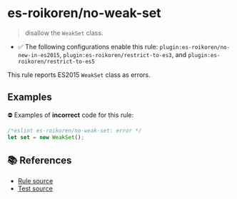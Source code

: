 # es-roikoren/no-weak-set
> disallow the `WeakSet` class.

- ✅ The following configurations enable this rule: `plugin:es-roikoren/no-new-in-es2015`, `plugin:es-roikoren/restrict-to-es3`, and `plugin:es-roikoren/restrict-to-es5`

This rule reports ES2015 `WeakSet` class as errors.

## Examples

⛔ Examples of **incorrect** code for this rule:

```js
/*eslint es-roikoren/no-weak-set: error */
let set = new WeakSet();
```

## 📚 References

- [Rule source](https://github.com/roikoren755/eslint-plugin-es/blob/v2.0.4/src/rules/no-weak-set.ts)
- [Test source](https://github.com/roikoren755/eslint-plugin-es/blob/v2.0.4/tests/src/rules/no-weak-set.ts)
